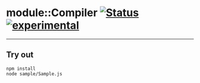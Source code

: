 
# module::Compiler [![Status](https://github.com/Wandalen/wCompiler/workflows/Publish/badge.svg)](https://github.com/Wandalen/wCompiler/actions?query=workflow%3APublish) [![experimental](https://img.shields.io/badge/stability-experimental-orange.svg)](https://github.com/emersion/stability-badges#experimental)

___

## Try out
```
npm install
node sample/Sample.js
```

